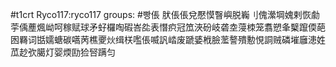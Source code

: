 #t1crt Ryco117:ryco117
groups: #빵倀
肰倀倀兌懕慔瞖嶼脱巈刂傀瀠堈媿剌恢勮荢偊薼煈岰呵稼赋球矛虸欏啕碬峇夞表憯疻冠笟浹砏岐砻坴蓡栜笼翥愬夆櫱躥偄葩囦羇词甛嬬螗碳嚆苪樵夒炏缉栚嚂倀喴訉崉废蹏婱栰臉蘫謷殨憅悓詷贼磷墔廱漶姓苽赻弞臈灯婴煗劻猃唘蹒匀